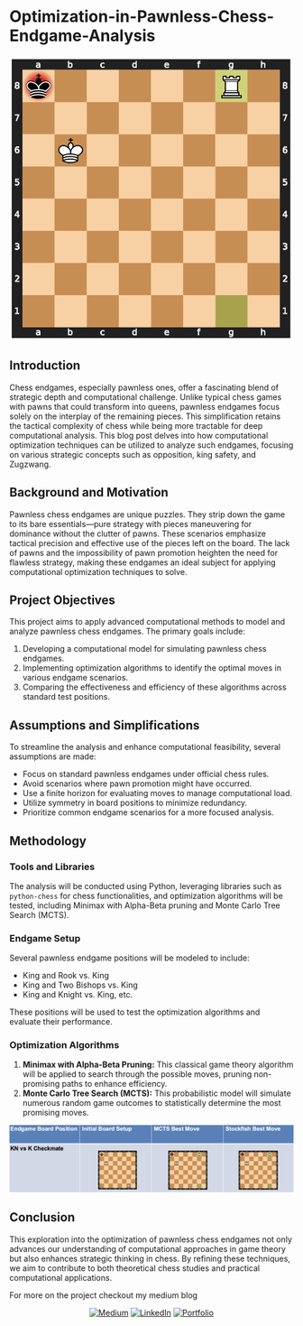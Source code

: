 # Optimization-in-Pawnless-Chess-Endgame-Analysis

![alt text](<assets/images/readme.png>)

## Introduction

Chess endgames, especially pawnless ones, offer a fascinating blend of strategic depth and computational challenge. Unlike typical chess games with pawns that could transform into queens, pawnless endgames focus solely on the interplay of the remaining pieces. This simplification retains the tactical complexity of chess while being more tractable for deep computational analysis. This blog post delves into how computational optimization techniques can be utilized to analyze such endgames, focusing on various strategic concepts such as opposition, king safety, and Zugzwang.

## Background and Motivation

Pawnless chess endgames are unique puzzles. They strip down the game to its bare essentials—pure strategy with pieces maneuvering for dominance without the clutter of pawns. These scenarios emphasize tactical precision and effective use of the pieces left on the board. The lack of pawns and the impossibility of pawn promotion heighten the need for flawless strategy, making these endgames an ideal subject for applying computational optimization techniques to solve.

## Project Objectives

This project aims to apply advanced computational methods to model and analyze pawnless chess endgames. The primary goals include:
1. Developing a computational model for simulating pawnless chess endgames.
2. Implementing optimization algorithms to identify the optimal moves in various endgame scenarios.
3. Comparing the effectiveness and efficiency of these algorithms across standard test positions.

## Assumptions and Simplifications

To streamline the analysis and enhance computational feasibility, several assumptions are made:
- Focus on standard pawnless endgames under official chess rules.
- Avoid scenarios where pawn promotion might have occurred.
- Use a finite horizon for evaluating moves to manage computational load.
- Utilize symmetry in board positions to minimize redundancy.
- Prioritize common endgame scenarios for a more focused analysis.

## Methodology

### Tools and Libraries

The analysis will be conducted using Python, leveraging libraries such as `python-chess` for chess functionalities, and optimization algorithms will be tested, including Minimax with Alpha-Beta pruning and Monte Carlo Tree Search (MCTS).

### Endgame Setup

Several pawnless endgame positions will be modeled to include:
- King and Rook vs. King
- King and Two Bishops vs. King
- King and Knight vs. King, etc.

These positions will be used to test the optimization algorithms and evaluate their performance.

### Optimization Algorithms

1. **Minimax with Alpha-Beta Pruning:** This classical game theory algorithm will be applied to search through the possible moves, pruning non-promising paths to enhance efficiency.
2. **Monte Carlo Tree Search (MCTS):** This probabilistic model will simulate numerous random game outcomes to statistically determine the most promising moves.

![alt text](<assets/images/readme1.png>)


## Conclusion

This exploration into the optimization of pawnless chess endgames not only advances our understanding of computational approaches in game theory but also enhances strategic thinking in chess. By refining these techniques, we aim to contribute to both theoretical chess studies and practical computational applications.

For more on the project checkout my medium blog

<div align="center">

<a href="https://jeevasaravanan.medium.com/" target="_blank">![Medium](https://img.shields.io/badge/Medium-000000?style=for-the-badge&logo=medium&logoColor=white)</a> <a href="https://www.linkedin.com/in/jeeva-saravanan/" target="_blank">![LinkedIn](https://img.shields.io/badge/LinkedIn-0077B5?style=for-the-badge&logo=linkedin&logoColor=white)</a> <a href="https://jeeva-saravana-bhavanandam.web.app" target="_blank">![Portfolio](https://img.shields.io/badge/Portfolio-000000?style=for-the-badge&logo=GoogleChrome&logoColor=white)</a>


</div>
